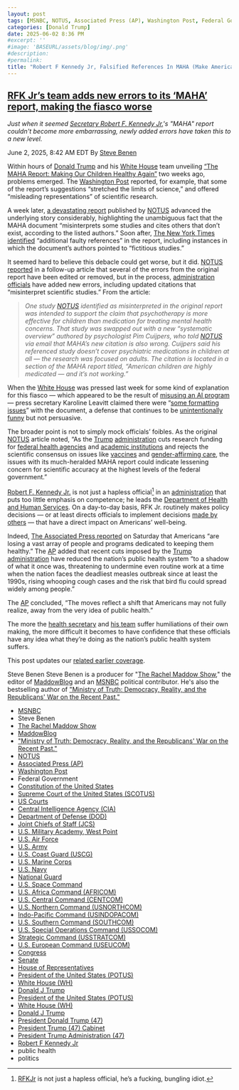 ```yaml
---
layout: post
tags: [MSNBC, NOTUS, Associated Press (AP), Washington Post, Federal Government, Constitution of the United States, Supreme Court of the United States (SCOTUS), US Courts, Central Intelligence Agency (CIA), Department of Defense (DOD), Joint Chiefs of Staff (JCS), U.S. Military Academy West Point, U.S. Air Force, U.S. Army, U.S. Coast Guard (USCG), U.S. Marine Corps, U.S. Navy, National Guard, U.S. Space Command, U.S. Africa Command (AFRICOM), U.S. Central Command (CENTCOM), U.S. Northern Command (USNORTHCOM), Indo-Pacific Command (USINDOPACOM), U.S. Southern Command (SOUTHCOM), U.S. Special Operations Command (USSOCOM), Strategic Command (USSTRATCOM), U.S. European Command (USEUCOM), Congress, Senate, House of Representatives, President of the United States (POTUS), White House (WH), Donald J Trump, President of the United States (POTUS), White House (WH), Donald J Trump, President Donald Trump (47), President Trump (47) Cabinet, President Trump Administration (47), Robert F Kennedy Jr, public health, politics]
categories: [Donald Trump]
date: 2025-06-02 8:36 PM
#excerpt: ''
#image: 'BASEURL/assets/blog/img/.png'
#description:
#permalink:
title: "Robert F Kennedy Jr, Falsified References In MAHA (Make America Healthy Again) Report, Besides Citing Imaginary References"
---
```


## [RFK Jr’s team adds new errors to its ‘MAHA’ report, making the fiasco worse](https://www.msnbc.com/rachel-maddow-show/maddowblog/rfk-jrs-team-adds-new-errors-maha-report-making-fiasco-worse-rcna210319)

*Just when it seemed [Secretary Robert F. Kennedy Jr.](https://www.hhs.gov/about/leadership/robert-kennedy.html)'s "MAHA" report couldn't become more embarrassing, newly added errors have taken this to a new level.*

June 2, 2025, 8:42 AM EDT
By [Steve Benen](https://www.msnbc.com/author/steve-benen-ncpn433601)

Within hours of [Donald Trump](https://www.donaldjtrump.com/) and his [White House](https://www.whitehouse.gov/) team unveiling [“The MAHA Report: Making Our Children Healthy Again”](https://www.whitehouse.gov/maha/) two weeks ago, problems emerged. The [Washington Post](https://www.washingtonpost.com/) reported, for example, that some of the report’s suggestions “stretched the limits of science,” and offered “misleading representations” of scientific research.

A week later, [a devastating report](https://www.notus.org/health-science/make-america-healthy-again-report-citation-errors) published by [NOTUS](https://www.notus.org/) advanced the underlying story considerably, highlighting the unambiguous fact that the MAHA document “misinterprets some studies and cites others that don’t exist, according to the listed authors.” Soon after, [The New York Times identified](https://www.nytimes.com/2025/05/29/well/maha-report-citations.html) “additional faulty references” in the report, including instances in which the document’s authors pointed to “fictitious studies.”

It seemed hard to believe this debacle could get worse, but it did. [NOTUS reported](https://www.notus.org/health-science/maha-report-update-citation-errors) in a follow-up article that several of the errors from the original report have been edited or removed, but in the process, [administration officials](https://www.whitehouse.gov/administration/) have added new errors, including updated citations that “misinterpret scientific studies.” From the article:

> *One study [NOTUS](https://www.notus.org/) identified as misinterpreted in the original report was intended to support the claim that psychotherapy is more effective for children than medication for treating mental health concerns. That study was swapped out with a new “systematic overview” authored by psychologist Pim Cuijpers, who told [NOTUS](https://www.notus.org/) via email that MAHA’s new citation is also wrong. Cuijpers said his referenced study doesn’t cover psychiatric medications in children at all — the research was focused on adults. The citation is located in a section of the MAHA report titled, “American children are highly medicated — and it’s not working.”*

When the [White House](https://www.whitehouse.gov/) was pressed last week for some kind of explanation for this fiasco — which appeared to be the result of [misusing an AI program](https://www.washingtonpost.com/health/2025/05/30/maha-report-ai-white-house/) — press secretary Karoline Leavitt claimed there were “[some formatting issues](https://www.msnbc.com/rachel-maddow-show/maddowblog/fake-citations-emerge-maha-report-white-house-struggles-defense-rcna209915)” with the document, a defense that continues to be [unintentionally funny](https://www.msnbc.com/rachel-maddow-show/maddowblog/fake-citations-emerge-maha-report-white-house-struggles-defense-rcna209915) but not persuasive.

The broader point is not to simply mock officials’ foibles. As the original [NOTUS](https://www.notus.org/) article noted, “As the [Trump](https://www.donaldjtrump.com/) [administration](https://www.whitehouse.gov/administration/) cuts research funding for [federal health agencies](https://www.notus.org/health-science/columbia-university-grant-cuts) and [academic institutions](https://www.notus.org/health-science/hhs-hiv-research-funding) and rejects the scientific consensus on issues like [vaccines](https://www.notus.org/health-science/cdc-covid-vaccine-pregnant-women-children) and [gender-affirming care](https://www.notus.org/health-science/cdc-covid-vaccine-pregnant-women-children), the issues with its much-heralded MAHA report could indicate lessening concern for scientific accuracy at the highest levels of the federal government.”

[Robert F. Kennedy Jr.](https://www.hhs.gov/about/leadership/robert-kennedy.html) is not just a hapless official[^341] in an [administration](https://www.whitehouse.gov/administration/) that puts too little emphasis on competence; he leads the [Department of Health and Human Services](https://www.hhs.gov/). On a day-to-day basis, RFK Jr. routinely makes policy decisions — or at least directs officials to implement decisions [made by others](https://www.msnbc.com/rachel-maddow-show/maddowblog/democratic-senator-questions-whether-rfk-jr-one-making-decisions-hhs-rcna208188) — that have a direct impact on Americans’ well-being.

[^341]: [RFKJr](https://www.hhs.gov/about/leadership/robert-kennedy.html) is not just a hapless official, he’s a fucking, bungling idiot.

Indeed, [The Associated Press reported](https://apnews.com/article/public-health-measles-rfk-maha-trump-d863f53a5d370413de8d165d5ab96e65) on Saturday that Americans “are losing a vast array of people and programs dedicated to keeping them healthy.” The [AP](https://www.apnews.com/) added that recent cuts imposed by the [Trump](https://www.donaldjtrump.com/) [administration](https://www.whitehouse.gov/administration/) have reduced the nation’s public health system “to a shadow of what it once was, threatening to undermine even routine work at a time when the nation faces the deadliest measles outbreak since at least the 1990s, rising whooping cough cases and the risk that bird flu could spread widely among people.”

The [AP](https://www.apnews.com/) concluded, “The moves reflect a shift that Americans may not fully realize, away from the very idea of public health.”

The more the [health secretary](https://www.hhs.gov/about/leadership/robert-kennedy.html) and [his team](https://www.hhs.gov/) suffer humiliations of their own making, the more difficult it becomes to have confidence that these officials have any idea what they’re doing as the nation’s public health system suffers.

This post updates our [related earlier coverage](https://www.msnbc.com/rachel-maddow-show/maddowblog/fake-citations-emerge-maha-report-white-house-struggles-defense-rcna209915).

Steve Benen
Steve Benen is a producer for "[The Rachel Maddow Show](https://www.msnbc.com/rachel-maddow-show)," the editor of [MaddowBlog](https://www.msnbc.com/rachel-maddow-show) and an [MSNBC](https://www.msnbc.com/) political contributor. He's also the bestselling author of ["Ministry of Truth: Democracy, Reality, and the Republicans' War on the Recent Past."](https://www.harpercollins.com/products/ministry-of-truth-steve-benen)

- [MSNBC](https://www.msnbc.com/)
- Steve Benen
- [The Rachel Maddow Show](https://www.msnbc.com/rachel-maddow-show)
- [MaddowBlog](https://www.msnbc.com/rachel-maddow-show) 
- ["Ministry of Truth: Democracy, Reality, and the Republicans' War on the Recent Past."](https://www.harpercollins.com/products/ministry-of-truth-steve-benen)
- [NOTUS](https://www.notus.org/)
- [Associated Press (AP)](https://www.apnews.com/)
- [Washington Post](https://www.washingtonpost.com/)
- Federal Government 
- [Constitution of the United States](https://constitution.congress.gov/)
- [Supreme Court of the United States (SCOTUS)](https://www.supremecourt.gov/)
- [US Courts](https://www.uscourts.gov/)
- [Central Intelligence Agency (CIA)](https://www.cia.gov/)
- [Department of Defense (DOD)](https://www.defense.gov/)
- [Joint Chiefs of Staff (JCS)](https://www.jcs.mil/)
- [U.S. Military Academy, West Point](https://www.westpoint.edu/)
- [U.S. Air Force](https://www.af.mil/)
- [U.S. Army](https://www.army.mil/)
- [U.S. Coast Guard (USCG)](https://www.uscg.mil/)
- [U.S. Marine Corps](https://www.marines.mil/)
- [U.S. Navy](https://www.navy.mil/)
- [National Guard](https://www.nationalguard.mil/)
- [U.S. Space Command](https://www.spacecom.mil/)
- [U.S. Africa Command (AFRICOM)](https://www.africom.mil/)
- [U.S. Central Command (CENTCOM)](https://www.centcom.mil/)
- [U.S. Northern Command (USNORTHCOM)](https://www.northcom.mil/)
- [Indo-Pacific Command (USINDOPACOM)](https://www.pacom.mil/)
- [U.S. Southern Command (SOUTHCOM)](http://www.southcom.mil/)
- [U.S. Special Operations Command (USSOCOM)](https://www.socom.mil/)
- [Strategic Command (USSTRATCOM)](http://www.stratcom.mil/)
- [U.S. European Command (USEUCOM)](https://www.eucom.mil/)
- [Congress](https://www.congress.gov/)
- [Senate](https://www.senate.gov/)
- [House of Representatives](https://www.house.gov/)
- [President of the United States (POTUS)](https://www.whitehouse.gov/)
- [White House (WH)](https://www.whitehouse.gov/)
- [Donald J Trump](https://www.donaldjtrump.com/)
- [President of the United States (POTUS)](https://www.whitehouse.gov/)
- [White House (WH)](https://www.whitehouse.gov/)
- [Donald J Trump](https://www.donaldjtrump.com/)
- [President Donald Trump (47)](https://www.whitehouse.gov/administration/donald-j-trump/)
- [President Trump (47) Cabinet](https://www.whitehouse.gov/administration/the-cabinet/)
- [President Trump Administration (47)](https://www.whitehouse.gov/administration/)
- [Robert F Kennedy Jr](https://www.hhs.gov/about/leadership/robert-kennedy.html)
- public health 
- politics